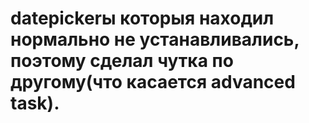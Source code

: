 # datepickerы которыя находил нормально не устанавливались, поэтому сделал чутка по другому(что касается advanced task).
